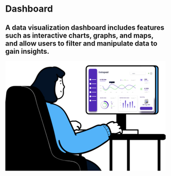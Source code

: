# Dashboard

## A data visualization dashboard includes features such as interactive charts, graphs, and maps, and allow users to filter and manipulate data to gain insights.

<img src="/public/repoLogo.png">
